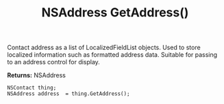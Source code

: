 ﻿---
uid: crmscript_ref_NSContact_GetAddress
title: NSAddress GetAddress()
intellisense: NSContact.GetAddress
keywords: NSContact, GetAddress
so.topic: reference
---

Contact address as  a list of LocalizedFieldList objects. Used to store localized information such as formatted address data. Suitable for passing to an address control for display. 

**Returns:** NSAddress


```crmscript
NSContact thing;
NSAddress address  = thing.GetAddress();
```



